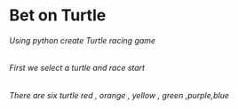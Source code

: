 # Bet on Turtle
###### Using python create Turtle racing game 
###### First we select a turtle and race start
###### There are six turtle red , orange , yellow , green ,purple,blue